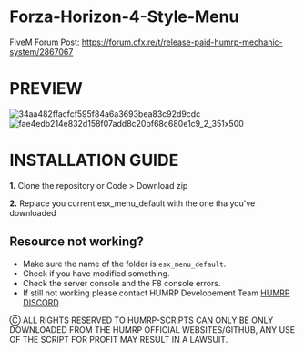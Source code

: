 # Forza-Horizon-4-Style-Menu
FiveM Forum Post: https://forum.cfx.re/t/release-paid-humrp-mechanic-system/2867067

# PREVIEW
![34aa482ffacfcf595f84a6a3693bea83c92d9cdc](https://user-images.githubusercontent.com/74789901/120109813-56643000-c16b-11eb-83c2-bec412c92f87.png)
![fae4edb214e832d158f07add8c20bf68c680e1c9_2_351x500](https://user-images.githubusercontent.com/74789901/120109817-5b28e400-c16b-11eb-9a2a-1b42a5add746.png)

# INSTALLATION GUIDE
**1.** Clone the repository or Code > Download zip
 
**2.** Replace you current esx_menu_default with the one tha you've downloaded

## Resource not working?
- Make sure the name of the folder is `esx_menu_default`.
- Check if you have modified something.
- Check the server console and the F8 console errors.
- If still not working please contact HUMRP Developement Team [HUMRP DISCORD](https://discord.gg/T4JHan2frY).

Ⓒ ALL RIGHTS RESERVED TO HUMRP-SCRIPTS
CAN ONLY BE ONLY DOWNLOADED FROM THE HUMRP OFFICIAL WEBSITES/GITHUB, ANY USE OF THE SCRIPT FOR PROFIT MAY RESULT IN A LAWSUIT.
